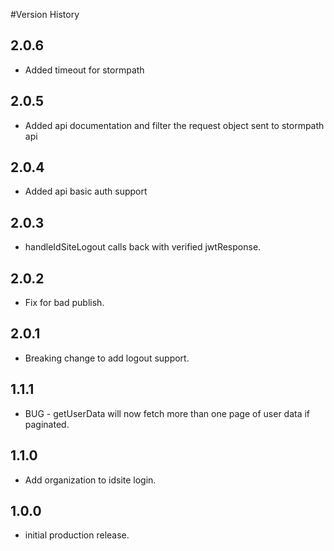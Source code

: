 #Version History

## 2.0.6
- Added timeout for stormpath

## 2.0.5
- Added api documentation and filter the request object sent to stormpath api

## 2.0.4
- Added api basic auth support

## 2.0.3
- handleIdSiteLogout calls back with verified jwtResponse.

## 2.0.2
- Fix for bad publish.

## 2.0.1
- Breaking change to add logout support.

## 1.1.1
- BUG - getUserData will now fetch more than one page of user data if paginated.

## 1.1.0
- Add organization to idsite login.

## 1.0.0
- initial production release.
